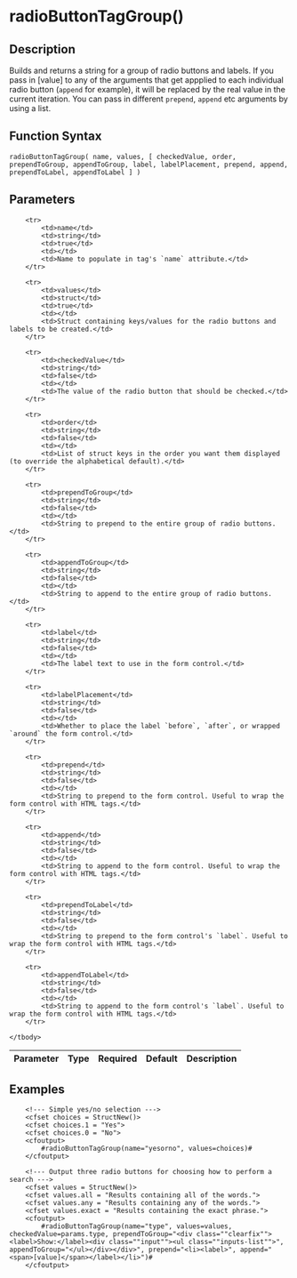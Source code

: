 # radioButtonTagGroup()

## Description
Builds and returns a string for a group of radio buttons and labels. If you pass in [value] to any of the arguments that get appplied to each individual radio button (`append` for example), it will be replaced by the real value in the current iteration. You can pass in different `prepend`, `append` etc arguments by using a list.

## Function Syntax
	radioButtonTagGroup( name, values, [ checkedValue, order, prependToGroup, appendToGroup, label, labelPlacement, prepend, append, prependToLabel, appendToLabel ] )


## Parameters
<table>
	<thead>
		<tr>
			<th>Parameter</th>
			<th>Type</th>
			<th>Required</th>
			<th>Default</th>
			<th>Description</th>
		</tr>
	</thead>
	<tbody>
		
		<tr>
			<td>name</td>
			<td>string</td>
			<td>true</td>
			<td></td>
			<td>Name to populate in tag's `name` attribute.</td>
		</tr>
		
		<tr>
			<td>values</td>
			<td>struct</td>
			<td>true</td>
			<td></td>
			<td>Struct containing keys/values for the radio buttons and labels to be created.</td>
		</tr>
		
		<tr>
			<td>checkedValue</td>
			<td>string</td>
			<td>false</td>
			<td></td>
			<td>The value of the radio button that should be checked.</td>
		</tr>
		
		<tr>
			<td>order</td>
			<td>string</td>
			<td>false</td>
			<td></td>
			<td>List of struct keys in the order you want them displayed (to override the alphabetical default).</td>
		</tr>
		
		<tr>
			<td>prependToGroup</td>
			<td>string</td>
			<td>false</td>
			<td></td>
			<td>String to prepend to the entire group of radio buttons.</td>
		</tr>
		
		<tr>
			<td>appendToGroup</td>
			<td>string</td>
			<td>false</td>
			<td></td>
			<td>String to append to the entire group of radio buttons.</td>
		</tr>
		
		<tr>
			<td>label</td>
			<td>string</td>
			<td>false</td>
			<td></td>
			<td>The label text to use in the form control.</td>
		</tr>
		
		<tr>
			<td>labelPlacement</td>
			<td>string</td>
			<td>false</td>
			<td></td>
			<td>Whether to place the label `before`, `after`, or wrapped `around` the form control.</td>
		</tr>
		
		<tr>
			<td>prepend</td>
			<td>string</td>
			<td>false</td>
			<td></td>
			<td>String to prepend to the form control. Useful to wrap the form control with HTML tags.</td>
		</tr>
		
		<tr>
			<td>append</td>
			<td>string</td>
			<td>false</td>
			<td></td>
			<td>String to append to the form control. Useful to wrap the form control with HTML tags.</td>
		</tr>
		
		<tr>
			<td>prependToLabel</td>
			<td>string</td>
			<td>false</td>
			<td></td>
			<td>String to prepend to the form control's `label`. Useful to wrap the form control with HTML tags.</td>
		</tr>
		
		<tr>
			<td>appendToLabel</td>
			<td>string</td>
			<td>false</td>
			<td></td>
			<td>String to append to the form control's `label`. Useful to wrap the form control with HTML tags.</td>
		</tr>
		
	</tbody>
</table>


## Examples
	
		<!--- Simple yes/no selection --->
		<cfset choices = StructNew()>
		<cfset choices.1 = "Yes">
		<cfset choices.0 = "No">
		<cfoutput>
			#radioButtonTagGroup(name="yesorno", values=choices)#
		</cfoutput>

		<!--- Output three radio buttons for choosing how to perform a search --->
		<cfset values = StructNew()>
		<cfset values.all = "Results containing all of the words.">
		<cfset values.any = "Results containing any of the words.">
		<cfset values.exact = "Results containing the exact phrase.">
		<cfoutput>
			#radioButtonTagGroup(name="type", values=values, checkedValue=params.type, prependToGroup="<div class=""clearfix""><label>Show:</label><div class=""input""><ul class=""inputs-list"">", appendToGroup="</ul></div></div>", prepend="<li><label>", append="<span>[value]</span></label></li>")#
		</cfoutput>
